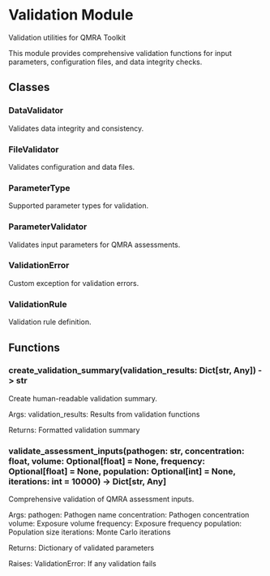 # Validation Module

Validation utilities for QMRA Toolkit

This module provides comprehensive validation functions for input parameters,
configuration files, and data integrity checks.

## Classes

### DataValidator

Validates data integrity and consistency.

### FileValidator

Validates configuration and data files.

### ParameterType

Supported parameter types for validation.

### ParameterValidator

Validates input parameters for QMRA assessments.

### ValidationError

Custom exception for validation errors.

### ValidationRule

Validation rule definition.

## Functions

### create_validation_summary(validation_results: Dict[str, Any]) -> str

Create human-readable validation summary.

Args:
    validation_results: Results from validation functions

Returns:
    Formatted validation summary

### validate_assessment_inputs(pathogen: str, concentration: float, volume: Optional[float] = None, frequency: Optional[float] = None, population: Optional[int] = None, iterations: int = 10000) -> Dict[str, Any]

Comprehensive validation of QMRA assessment inputs.

Args:
    pathogen: Pathogen name
    concentration: Pathogen concentration
    volume: Exposure volume
    frequency: Exposure frequency
    population: Population size
    iterations: Monte Carlo iterations

Returns:
    Dictionary of validated parameters

Raises:
    ValidationError: If any validation fails

